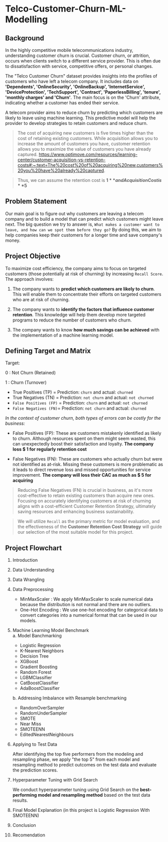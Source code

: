 # Telco-Customer-Churn-ML-Modelling

## Background

In the highly competitive mobile telecommunications industry, understanding customer churn is crucial. Customer churn, or attrition, occurs when clients switch to a different service provider. This is often due to dissatisfaction with service, competitive offers, or personal changes.

The "Telco Customer Churn" dataset provides insights into the profiles of customers who have left a telecom company. It includes data on **'Dependents', 'OnlineSecurity', 'OnlineBackup', 'InternetService', 'DeviceProtection', 'TechSupport', 'Contract', 'PaperlessBilling', 'tenure', 'monthly charges' and 'Churn'**. The main focus is on the 'Churn' attribute, indicating whether a customer has ended their service.

A telecom provider aims to reduce churn by predicting which customers are likely to leave using machine learning. This predictive model will help the provider to develop strategies to retain customers and reduce churn.
<br>

> The cost of acquiring new customers is five times higher than the cost of retaining existing customers. While acquisition allows you to increase the amount of customers you have, customer retention allows you to maximize the value of customers you have already captured. https://www.optimove.com/resources/learning-center/customer-acquisition-vs-retention-costs#:~:text=The%20cost%20of%20acquiring%20new,customers%20you%20have%20already%20captured.

> Thus, we can assume the retention cost is **$1** and Acquisition Cost is **$5**

## Problem Statement

 Our main goal is to figure out why customers are leaving a telecom company and to build a model that can predict which customers might leave next. The big question we try to answer is, `What makes a customer want to leave, and how can we spot them before they go?` By doing this, we aim to help companies keep their customers for a longer time and save company's money. 

## Project Objective

To maximize cost efficiency, the company aims to focus on targeted customers (those potentially at risk of churning) by increasing `Recall Score`. The approach involves:

1. The company wants to **predict which customers are likely to churn**. This will enable them to concentrate their efforts on targeted customers who are at risk of churning.

2. The company wants to **identify the factors that influence customer retention**. This knowledge will help them develop more targeted programs to reduce the number of customers who churn.

3. The company wants to know **how much savings can be achieved** with the implementation of a machine learning model.

## Defining Target and Matrix

Target:

0 : Not Churn (Retained)

1 : Churn (Turnover)

- True Positives (TP) = Prediction: `churn` and actual: `churned` 
- True Negatives (TN) = Prediction: `not churn` and actual: `not churned`
- `False Positives (FP)` =  Prediction: `churn` and actual: `not churned`
- `False Negatives (FN)`=   Prediction: `not churn` and actual: `churned`

*In the context of customer churn, both types of errors can be costly for the business:*

- False Positives (FP): These are customers mistakenly identified as likely to churn. Although resources spent on them might seem wasted, this can unexpectedly boost their satisfaction and loyalty. **The company loss  $ 1 for regularly retention cost**

- False Negatives (FN): These are customers who actually churn but were not identified as at-risk. Missing these customers is more problematic as it leads to direct revenue loss and missed opportunities for service improvement. **The company will loss their CAC as much as  $ 5 for acquiring**

> Reducing False Negatives (FN) is crucial in business, as it's more cost-effective to retain existing customers than acquire new ones. Focusing on accurately identifying customers at risk of churning aligns with a cost-efficient Customer Retention Strategy, ultimately saving resources and enhancing business sustainability.

> We will utilize `Recall` as the primary metric for model evaluation, and the effectiveness of the **Customer Retention Cost Strategy** will guide our selection of the most suitable model for this project.

## **Project Flowchart**
1. Introduction

1. Data Understanding

1. Data Wrangling

1. Data Preprocessing
    - MinMaxScaler : We apply MinMaxScaler to scale numerical data because the distribution is not normal and there are no outliers.
    - One-Hot Encoding : We use one-hot encoding for categorical data to convert categories into a numerical format that can be used in our models.

1. Machine Learning Model Benchmark<br>
    a. Model Banchmarking
    - Logistic Regression
    - K-Nearest Neighbors
    - Decision Tree
    - XGBoost
    - Gradient Boosting
    - Random Forest
    - LGBMClassifier
    - CatBoostClassifier
    - AdaBoostClassifier

    b. Addressing Imbalance with Resample benchmarking<br>
    - RandomOverSampler
    - RandomUnderSampler
    - SMOTE
    - Near Miss
    - SMOTEENN 
    - EditedNearestNeighbours

1. Applying to Test Data

    After identifying the top five performers from the modeling and resampling phase, we apply "the top 5" from each model and resampling method to predict outcomes on the test data and evaluate the prediction scores.

1. Hyperparameter Tuning with Grid Search

    We conduct hyperparameter tuning using Grid Search on the **best-performing model and resampling method** based on the test data results.

1. Final Model Explanation (in this project is Logistic Regression With SMOTEENN)

1. Conclusion
1. Recomendation
